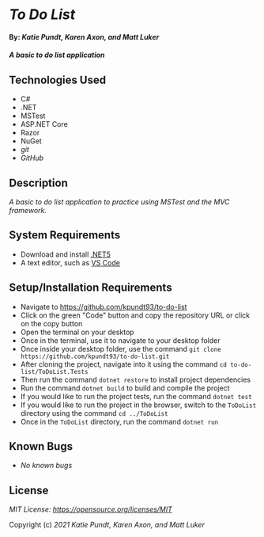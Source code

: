 # _To Do List_

#### By: _**Katie Pundt, Karen Axon, and Matt Luker**_

#### _A basic to do list application_

## Technologies Used
* C#
* .NET
* MSTest
* ASP.NET Core 
* Razor
* NuGet
* _git_
* _GitHub_

## Description
_A basic to do list application to practice using MSTest and the MVC framework._

## System Requirements
* Download and install [.NET5](https://dotnet.microsoft.com/en-us/download/dotnet/5.0)
* A text editor, such as [VS Code](https://code.visualstudio.com/)

## Setup/Installation Requirements
* Navigate to https://github.com/kpundt93/to-do-list
* Click on the green "Code" button and copy the repository URL or click on the copy button
* Open the terminal on your desktop
* Once in the terminal, use it to navigate to your desktop folder
* Once inside your desktop folder, use the command `git clone https://github.com/kpundt93/to-do-list.git`
* After cloning the project, navigate into it using the command `cd to-do-list/ToDoList.Tests`
* Then run the command `dotnet restore` to install project dependencies
* Run the command `dotnet build` to build and compile the project
* If you would like to run the project tests, run the command `dotnet test`
* If you would like to run the project in the browser, switch to the  `ToDoList` directory using the command `cd ../ToDoList`
* Once in the  `ToDoList` directory, run the command `dotnet run`

## Known Bugs
* _No known bugs_

## License
_MIT License: https://opensource.org/licenses/MIT_

Copyright (c) _2021_ _Katie Pundt, Karen Axon, and Matt Luker_